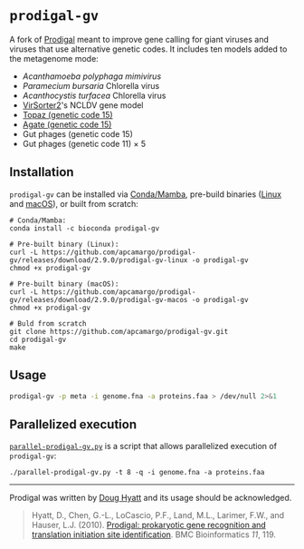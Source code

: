 # `prodigal-gv`

A fork of [Prodigal](https://github.com/hyattpd/Prodigal) meant to improve gene calling for giant viruses and viruses that use alternative genetic codes. It includes ten models added to the metagenome mode:
* *Acanthamoeba polyphaga mimivirus*
* *Paramecium bursaria* Chlorella virus
* *Acanthocystis turfacea* Chlorella virus
* [VirSorter2](https://github.com/jiarong/VirSorter2)'s NCLDV gene model
* [Topaz (genetic code 15)](https://www.biorxiv.org/content/10.1101/2021.08.26.457843v1.full)
* [Agate (genetic code 15)](https://www.biorxiv.org/content/10.1101/2021.08.26.457843v1.full)
* Gut phages (genetic code 15)
* Gut phages (genetic code 11) × 5

## Installation

`prodigal-gv` can be installed via [Conda/Mamba](https://anaconda.org/bioconda/prodigal-gv), pre-build binaries ([Linux](https://github.com/apcamargo/prodigal-gv/releases/download/2.9.0/prodigal-gv-linux) and [macOS](https://github.com/apcamargo/prodigal-gv/releases/download/2.9.0/prodigal-gv-macos)), or built from scratch:

```
# Conda/Mamba:
conda install -c bioconda prodigal-gv

# Pre-built binary (Linux):
curl -L https://github.com/apcamargo/prodigal-gv/releases/download/2.9.0/prodigal-gv-linux -o prodigal-gv
chmod +x prodigal-gv

# Pre-built binary (macOS):
curl -L https://github.com/apcamargo/prodigal-gv/releases/download/2.9.0/prodigal-gv-macos -o prodigal-gv
chmod +x prodigal-gv

# Buld from scratch
git clone https://github.com/apcamargo/prodigal-gv.git
cd prodigal-gv
make
```

## Usage

```bash
prodigal-gv -p meta -i genome.fna -a proteins.faa > /dev/null 2>&1
```

## Parallelized execution

[`parallel-prodigal-gv.py`](https://github.com/apcamargo/prodigal-gv/blob/master/parallel-prodigal-gv.py) is a script that allows parallelized execution of `prodigal-gv`:

```
./parallel-prodigal-gv.py -t 8 -q -i genome.fna -a proteins.faa
```

---

Prodigal was written by [Doug Hyatt](https://github.com/hyattpd/) and its usage should be acknowledged.

> Hyatt, D., Chen, G.-L., LoCascio, P.F., Land, M.L., Larimer, F.W., and Hauser, L.J. (2010). [Prodigal: prokaryotic gene recognition and translation initiation site identification](https://bmcbioinformatics.biomedcentral.com/articles/10.1186/1471-2105-11-119). BMC Bioinformatics *11*, 119.
